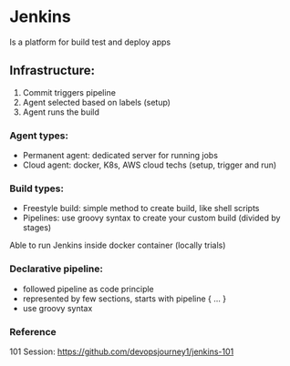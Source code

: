 # Jenkins

Is a platform for build test and deploy apps

## Infrastructure:

1. Commit triggers pipeline
2. Agent selected based on labels (setup)
3. Agent runs the build

### Agent types:

- Permanent agent: dedicated server for running jobs
- Cloud agent: docker, K8s, AWS cloud techs (setup, trigger and run)

### Build types:

- Freestyle build: simple method to create build, like shell scripts
- Pipelines: use groovy syntax to create your custom build (divided by stages)

Able to run Jenkins inside docker container (locally trials)

### Declarative pipeline:

- followed pipeline as code principle
- represented by few sections, starts with pipeline { … }
- use groovy syntax

### Reference

101 Session: https://github.com/devopsjourney1/jenkins-101
